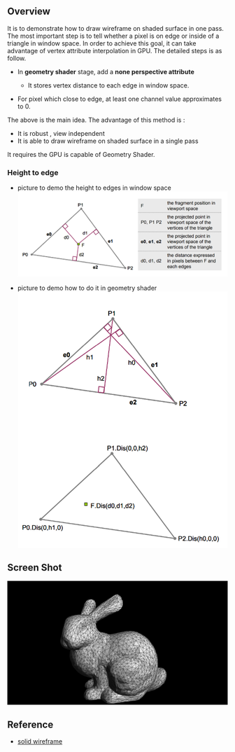 ## Overview
It is to demonstrate how to draw wireframe on shaded surface in one pass. The most important step is to tell whether a pixel is on edge or inside of a triangle in window space. In order to achieve this goal, it can take advantage of vertex attribute interpolation in GPU. The detailed steps is as follow.

- In **geometry shader** stage, add a **none perspective attribute** 
  - It stores vertex distance to each edge in window space. 

- For pixel which close to  edge, at least one channel value approximates  to  0. 

The above is the main idea. The advantage of this method is :

- It is robust , view independent
- It is able to draw wireframe on shaded surface in a single pass

It requires the GPU is capable of Geometry Shader.

### Height to edge

- picture to demo the height to edges in window space
  ![](.\pic.png)
  
- picture to demo how to do it in geometry shader
  ![](.\height-to-edge.png)

## Screen Shot

![solid-wireframe](..\screen\solid-wireframe.png)



## Reference

- [solid wireframe]( https://developer.download.nvidia.com/whitepapers/2007/SDK10/SolidWireframe.pdf)

